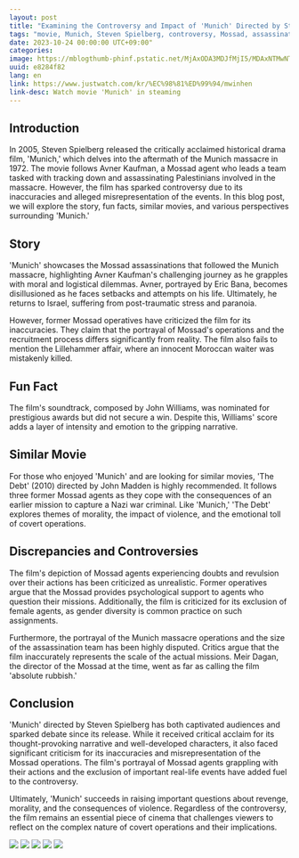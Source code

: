 ```yaml
---
layout: post
title: "Examining the Controversy and Impact of 'Munich' Directed by Steven Spielberg"
tags: "movie, Munich, Steven Spielberg, controversy, Mossad, assassination, Munich massacre"
date: 2023-10-24 00:00:00 UTC+09:00"
categories: 
image: https://mblogthumb-phinf.pstatic.net/MjAxODA3MDJfMjI5/MDAxNTMwNTIwNzkzMTg2.d5u2XH0x9HwGGvJ9EwWVlxPuv8YYZjpdnaLde2gIio0g.ag7rpStwOohj-BdRSvfd0dRjte1YAI3J8B4tM6YpOwgg.PNG.i_amsohappy/%EB%AE%8C%ED%97%A81.png?type=w800
uuid: e8284f82
lang: en
link: https://www.justwatch.com/kr/%EC%98%81%ED%99%94/mwinhen
link-desc: Watch movie 'Munich' in steaming
---
```


## Introduction
In 2005, Steven Spielberg released the critically acclaimed historical drama film, 'Munich,' which delves into the aftermath of the Munich massacre in 1972. The movie follows Avner Kaufman, a Mossad agent who leads a team tasked with tracking down and assassinating Palestinians involved in the massacre. However, the film has sparked controversy due to its inaccuracies and alleged misrepresentation of the events. In this blog post, we will explore the story, fun facts, similar movies, and various perspectives surrounding 'Munich.'


## Story
'Munich' showcases the Mossad assassinations that followed the Munich massacre, highlighting Avner Kaufman's challenging journey as he grapples with moral and logistical dilemmas. Avner, portrayed by Eric Bana, becomes disillusioned as he faces setbacks and attempts on his life. Ultimately, he returns to Israel, suffering from post-traumatic stress and paranoia.

However, former Mossad operatives have criticized the film for its inaccuracies. They claim that the portrayal of Mossad's operations and the recruitment process differs significantly from reality. The film also fails to mention the Lillehammer affair, where an innocent Moroccan waiter was mistakenly killed.


## Fun Fact
The film's soundtrack, composed by John Williams, was nominated for prestigious awards but did not secure a win. Despite this, Williams' score adds a layer of intensity and emotion to the gripping narrative.


## Similar Movie
For those who enjoyed 'Munich' and are looking for similar movies, 'The Debt' (2010) directed by John Madden is highly recommended. It follows three former Mossad agents as they cope with the consequences of an earlier mission to capture a Nazi war criminal. Like 'Munich,' 'The Debt' explores themes of morality, the impact of violence, and the emotional toll of covert operations.


## Discrepancies and Controversies
The film's depiction of Mossad agents experiencing doubts and revulsion over their actions has been criticized as unrealistic. Former operatives argue that the Mossad provides psychological support to agents who question their missions. Additionally, the film is criticized for its exclusion of female agents, as gender diversity is common practice on such assignments.

Furthermore, the portrayal of the Munich massacre operations and the size of the assassination team has been highly disputed. Critics argue that the film inaccurately represents the scale of the actual missions. Meir Dagan, the director of the Mossad at the time, went as far as calling the film 'absolute rubbish.'


## Conclusion
'Munich' directed by Steven Spielberg has both captivated audiences and sparked debate since its release. While it received critical acclaim for its thought-provoking narrative and well-developed characters, it also faced significant criticism for its inaccuracies and misrepresentation of the Mossad operations. The film's portrayal of Mossad agents grappling with their actions and the exclusion of important real-life events have added fuel to the controversy.

Ultimately, 'Munich' succeeds in raising important questions about revenge, morality, and the consequences of violence. Regardless of the controversy, the film remains an essential piece of cinema that challenges viewers to reflect on the complex nature of covert operations and their implications.


![](https://t1.daumcdn.net/movie/529eab6a9f8e4ae67aa0942d83dc5e559ff3788c)
![](https://mblogthumb-phinf.pstatic.net/MjAxOTA2MjBfMjQy/MDAxNTYxMDMxNTk1MTQy.YhCHUBLOX7sRAsO7mg9izZl9z22OkQgRsL7CoAQd_AUg.m03fL-Is0zdONsNU39_mrbW_5PqJGoAgjyG88x2RlHMg.JPEG.mofakr/7th_5%EC%9B%94_05.jpg?type=w800)
![](http://t1.daumcdn.net/cfile/13492F10B1836460AB)
![](https://blogthumb.pstatic.net/data44/2008/12/14/112/%B9%C0%C7%EE%BF%CD%C0%CC%B5%E5400%282109%29%287210%29_enigma1942.jpg?type=w2)
![](https://image.cine21.com/resize/cine21/still/2006/0126/M0020044_munich_6[W578-].jpg)